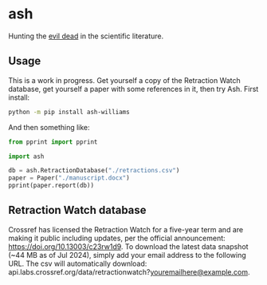 # ash

Hunting the
[evil dead](https://www.science.org/content/article/zombie-papers-wont-die-retracted-papers-notorious-fraudster-still-cited-years-later)
in the scientific literature.

## Usage

This is a work in progress. Get yourself a copy of the Retraction Watch database,
get yourself a paper with some references in it,
then try Ash.
First install:

```bash
python -m pip install ash-williams
```

And then something like:

```python
from pprint import pprint

import ash

db = ash.RetractionDatabase("./retractions.csv")
paper = Paper("./manuscript.docx")
pprint(paper.report(db))
```

## Retraction Watch database

Crossref has licensed the Retraction Watch for a five-year term and are making it public
including updates, per the official announcement: https://doi.org/10.13003/c23rw1d9.
To download the latest data snapshot (~44 MB as of Jul 2024),
simply add your email address to the following URL.
The csv will automatically download:
api.labs.crossref.org/data/retractionwatch?youremailhere@example.com.
